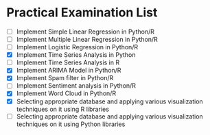 # Practical Examination List

-   [ ] Implement Simple Linear Regression in Python/R
-   [ ] Implement Multiple Linear Regression in Python/R
-   [ ] Implement Logistic Regression in Python/R
-   [x] Implement Time Series Analysis in Python
-   [ ] Implement Time Series Analysis in R
-   [x] Implement ARIMA Model in Python/R
-   [x] Implement Spam filter in Python/R
-   [ ] Implement Sentiment analysis in Python/R
-   [x] Implement Word Cloud in Python/R
-   [x] Selecting appropriate database and applying various visualization techniques on it using R libraries
-   [ ] Selecting appropriate database and applying various visualization techniques on it using Python libraries
